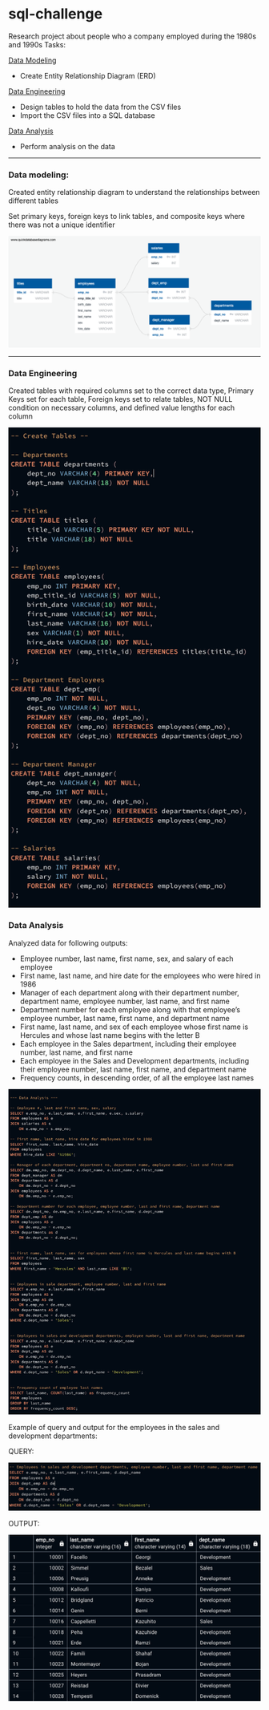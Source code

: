 # sql-challenge

Research project about people who a company employed during the 1980s and 1990s
Tasks: 

[Data Modeling](README.md#data-modeling)
  * Create Entity Relationship Diagram (ERD)
    
[Data Engineering](README.md#data-engineering)
  * Design tables to hold the data from the CSV files
  * Import the CSV files into a SQL database

[Data Analysis](README.md#data-analysis)
  * Perform analysis on the data

---

### Data modeling:

Created entity relationship diagram to understand the relationships between different tables

Set primary keys, foreign keys to link tables, and composite keys where there was not a unique identifier

![erd](https://github.com/caitlin-hartley/sql-challenge/blob/main/employeeSQL/employees_erd.png)

---

### Data Engineering

Created tables with required columns set to the correct data type, Primary Keys set for each table, Foreign keys set to relate tables, NOT NULL condition on necessary columns, and defined value lengths for each column

![create_tables](https://github.com/caitlin-hartley/sql-challenge/blob/main/images/table_creation.png)

### Data Analysis

Analyzed data for following outputs:
 * Employee number, last name, first name, sex, and salary of each employee
 * First name, last name, and hire date for the employees who were hired in 1986
 * Manager of each department along with their department number, department name, employee number, last name, and first name
 * Department number for each employee along with that employee’s employee number, last name, first name, and department name
 * First name, last name, and sex of each employee whose first name is Hercules and whose last name begins with the letter B
 * Each employee in the Sales department, including their employee number, last name, and first name
 * Each employee in the Sales and Development departments, including their employee number, last name, first name, and department name
 * Frequency counts, in descending order, of all the employee last names

![data_analysis](https://github.com/caitlin-hartley/sql-challenge/blob/main/images/data_analysis.png)

Example of query and output for the employees in the sales and development departments:

QUERY:

![query](https://github.com/caitlin-hartley/sql-challenge/blob/main/images/employees_sales_development.png)

OUTPUT:

![output](https://github.com/caitlin-hartley/sql-challenge/blob/main/images/sales_development_output.png)
